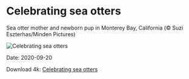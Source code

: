 # Celebrating sea otters

Sea otter mother and newborn pup in Monterey Bay, California (© Suzi Eszterhas/Minden Pictures)

![Celebrating sea otters](https://bing.com/th?id=OHR.MontereyPup_EN-US2187059694_UHD.jpg&rf=LaDigue_UHD.jpg&pid=hp&w=1024&h=576)

Date: 2020-09-20

Download 4k: [Celebrating sea otters](https://bing.com/th?id=OHR.MontereyPup_EN-US2187059694_UHD.jpg&rf=LaDigue_UHD.jpg&pid=hp&w=3840&h=2160)

